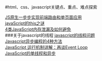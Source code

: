 #html、css、javascript关键点、重点、难点探索

[JS原生一步步实现前端路由和单页面应用](https://segmentfault.com/a/1190000007422616)</br>
[javaScript的this之谜](http://gold.xitu.io/entry/576d640d2e958a005724e07f)</br>
[4类JavaScript内存泄漏及如何避免](http://web.jobbole.com/86244/?utm_source=blog.jobbole.com&utm_medium=relatedPosts)</br>
###关于javascript的线程
[javascript的线程问题](http://blog.csdn.net/kfanning/article/details/5768776)</br>
[Javascript异步编程的4种方法](http://www.ruanyifeng.com/blog/2012/12/asynchronous%EF%BC%BFjavascript.html)</br>
[JavaScript 运行机制详解：再谈Event Loop](http://www.ruanyifeng.com/blog/2014/10/event-loop.html)</br>
[JavaScript的单线程和异步](https://zhuanlan.zhihu.com/p/23659122)</br>
